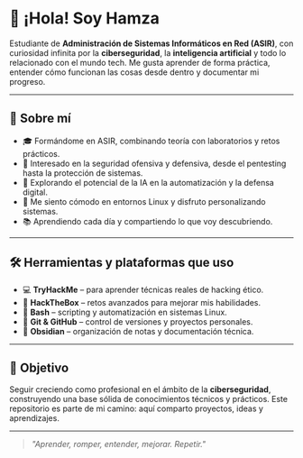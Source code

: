 # 👋 ¡Hola! Soy Hamza

Estudiante de **Administración de Sistemas Informáticos en Red (ASIR)**, con curiosidad infinita por la **ciberseguridad**, la **inteligencia artificial** y todo lo relacionado con el mundo tech. Me gusta aprender de forma práctica, entender cómo funcionan las cosas desde dentro y documentar mi progreso.

---

## 🧠 Sobre mí

- 🎓 Formándome en ASIR, combinando teoría con laboratorios y retos prácticos.
- 🔐 Interesado en la seguridad ofensiva y defensiva, desde el pentesting hasta la protección de sistemas.
- 🤖 Explorando el potencial de la IA en la automatización y la defensa digital.
- 🐧 Me siento cómodo en entornos Linux y disfruto personalizando sistemas.
- 📚 Aprendiendo cada día y compartiendo lo que voy descubriendo.

---

## 🛠️ Herramientas y plataformas que uso

- 💻 **TryHackMe** – para aprender técnicas reales de hacking ético.
- 🧪 **HackTheBox** – retos avanzados para mejorar mis habilidades.
- 🐚 **Bash** – scripting y automatización en sistemas Linux.
- 🔧 **Git & GitHub** – control de versiones y proyectos personales.
- 📝 **Obsidian** – organización de notas y documentación técnica.

---

## 🚀 Objetivo

Seguir creciendo como profesional en el ámbito de la **ciberseguridad**, construyendo una base sólida de conocimientos técnicos y prácticos. Este repositorio es parte de mi camino: aquí comparto proyectos, ideas y aprendizajes.

---

> _"Aprender, romper, entender, mejorar. Repetir."_
